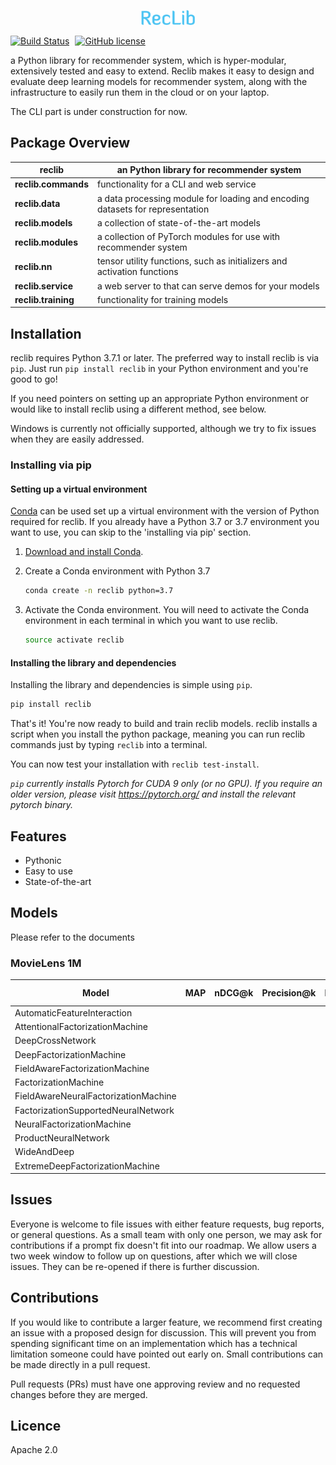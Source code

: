<p align="center"><img width="17%" src="docs/RecLib.png" /></p>


[![Build Status](https://dev.azure.com/tingkaizhang/reclib/_apis/build/status/tingkai-zhang.reclib?branchName=master)](https://dev.azure.com/tingkaizhang/reclib/_build/latest?definitionId=1&branchName=master)
<a style="margin: 0 5px" href="https://opensource.org/licenses/MIT"><img src="https://img.shields.io/github/license/tingkai-zhang/reclib" alt="GitHub license"></a>

a Python library for recommender system, which is hyper-modular, extensively tested and easy to extend.
Reclib makes it easy to design and evaluate deep learning models for recommender system, along with the infrastructure to easily run them in the cloud or on your laptop.


The CLI part is under construction for now.


## Package Overview
| **reclib** | an Python library for recommender system |
| --- | --- |
| **reclib.commands** | functionality for a CLI and web service |
| **reclib.data** | a data processing module for loading and encoding datasets for representation |
| **reclib.models** | a collection of state-of-the-art models |
| **reclib.modules** | a collection of PyTorch modules for use with recommender system |
| **reclib.nn** | tensor utility functions, such as initializers and activation functions |
| **reclib.service** | a web server to that can serve demos for your models |
| **reclib.training** | functionality for training models |


## Installation

reclib requires Python 3.7.1 or later. The preferred way to install reclib is via `pip`.  Just run `pip install reclib` in your Python environment and you're good to go!

If you need pointers on setting up an appropriate Python environment or would like to install reclib using a different method, see below.

Windows is currently not officially supported, although we try to fix issues when they are easily addressed.

### Installing via pip

#### Setting up a virtual environment

[Conda](https://conda.io/) can be used set up a virtual environment with the
version of Python required for reclib.  If you already have a Python 3.7 or 3.7
environment you want to use, you can skip to the 'installing via pip' section.

1.  [Download and install Conda](https://conda.io/projects/conda/en/latest/user-guide/install/index.html).

2.  Create a Conda environment with Python 3.7

    ```bash
    conda create -n reclib python=3.7
    ```

3.  Activate the Conda environment. You will need to activate the Conda environment in each terminal in which you want to use reclib.

    ```bash
    source activate reclib
    ```

#### Installing the library and dependencies

Installing the library and dependencies is simple using `pip`.

   ```bash
   pip install reclib
   ```

That's it! You're now ready to build and train reclib models.
reclib installs a script when you install the python package, meaning you can run reclib commands just by typing `reclib` into a terminal.

You can now test your installation with `reclib test-install`.

_`pip` currently installs Pytorch for CUDA 9 only (or no GPU). If you require an older version,
please visit https://pytorch.org/ and install the relevant pytorch binary._

## Features

- Pythonic
- Easy to use
- State-of-the-art


## Models

Please refer to the documents

### MovieLens 1M

| Model | MAP | nDCG@k | Precision@k | Recall@k | RMSE | MAE | R<sup>2</sup> | Auc | Explained Variance | 
| --- | --- | --- | --- | --- | --- | --- | --- | --- |--- | 
| AutomaticFeatureInteraction |   |   |   |   |  |    |   |  0.7928 |   | 
| AttentionalFactorizationMachine |   |   |   |   |  |    |   |  0.77824 |   | 
| DeepCrossNetwork |   |   |   |   |  |    |   |  0.7928 |   | 
| DeepFactorizationMachine |   |   |   |   |  |    |   |  0.7928 |   | 
| FieldAwareFactorizationMachine |   |   |   |   |  |    |   |  0.7928 |   | 
| FactorizationMachine |   |   |   |   |  |    |   |  0.7928 |   | 
| FieldAwareNeuralFactorizationMachine |   |   |   |   |  |    |   |  0.7928 |   | 
| FactorizationSupportedNeuralNetwork |   |   |   |   |  |    |   |  0.7928 |   | 
| NeuralFactorizationMachine |   |   |   |   |  |    |   |  0.7928 |   | 
| ProductNeuralNetwork |   |   |   |   |  |    |   |  0.7928 |   | 
| WideAndDeep |   |   |   |   |  |    |   |  0.7928 |   | 
| ExtremeDeepFactorizationMachine |   |   |   |   |  |    |   |  0.800158 |   | 




## Issues
Everyone is welcome to file issues with either feature requests, bug reports, or general questions. As a small team with only one person, we may ask for contributions if a prompt fix doesn't fit into our roadmap. We allow users a two week window to follow up on questions, after which we will close issues. They can be re-opened if there is further discussion.

## Contributions
If you would like to contribute a larger feature, we recommend first creating an issue with a proposed design for discussion. This will prevent you from spending significant time on an implementation which has a technical limitation someone could have pointed out early on. Small contributions can be made directly in a pull request.

Pull requests (PRs) must have one approving review and no requested changes before they are merged. 

## Licence
Apache 2.0 

